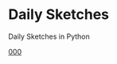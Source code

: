 # Daily Sketches

Daily Sketches in Python

[000](https://github.com/burningion/daily-sketches/tree/master/000)

